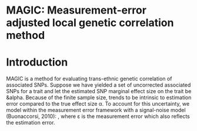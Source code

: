 # MAGIC: Measurement-error adjusted local genetic correlation method
# Introduction
MAGIC is a method for evaluating trans-ethnic genetic correlation of associated SNPs. Suppose we have yielded a set of uncorrected associated SNPs for a trait and let the estimated SNP marginal effect size on the trait be &alpha. Because of the finite sample size,   trends to be intrinsic to estimation error compared to the true effect size α. To account for this uncertainty, we model   within the measurement error framework with a signal-noise model (Buonaccorsi, 2010):  , where ε is the measurement error which also reflects the estimation error.




